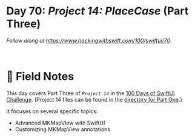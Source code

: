 # Day 70: _Project 14: PlaceCase_ (Part Three)

_Follow along at https://www.hackingwithswift.com/100/swiftui/70_.

<br/>


# 📒 Field Notes

This day covers Part Three of _`Project 14`_ in the [100 Days of SwiftUI Challenge](https://www.hackingwithswift.com/100/swiftui/70). (Project 14 files can be found in the [directory for Part One](../day-068/).)


It focuses on several specific topics:

- Advanced MKMapView with SwiftUI
- Customizing MKMapView annotations

